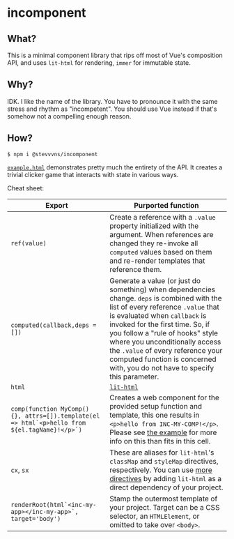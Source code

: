 # incomponent

## What?
This is a minimal component library that rips off most of Vue's composition API, and uses `lit-html` for rendering, `immer` for immutable state.

## Why?
IDK. I like the name of the library. You have to pronounce it with the same stress and rhythm as "incompetent". You should use Vue instead if that's somehow not a compelling enough reason.

## How?
`$ npm i @stevvvns/incomponent`

[`example.html`](./example.html) demonstrates pretty much the entirety of the API. It creates a trivial clicker game that interacts with state in various ways.

Cheat sheet:

| Export | Purported function |
|--|--|
| `ref(value)` | Create a reference with a `.value` property initialized with the argument. When references are changed they re-invoke all `computed` values based on them and re-render templates that reference them. |
| `computed(callback,deps = [])` | Generate a value (or just do something) when dependencies change. `deps` is combined with the list of every reference `.value` that is evaluated when `callback` is invoked for the first time. So, if you follow a "rule of hooks" style where you unconditionally access the `.value` of every reference your computed function is concerned with, you do not have to specify this parameter. |
| `html` | [`lit-html`](https://lit.dev/docs/v1/lit-html/introduction/)
| ``comp(function MyComp() {}, attrs=[]).template(el => html`<p>hello from ${el.tagName}!</p>`) `` | Creates a web component for the provided setup function and template, this one results in `<p>hello from INC-MY-COMP!</p>`. Please see [the example](./example.html) for more info on this than fits in this cell. |
| `cx`, `sx` | These are aliases for `lit-html`'s `classMap` and `styleMap` directives, respectively. You can use [more directives](https://lit.dev/docs/v1/api/lit-html/directives/) by adding `lit-html` as a direct dependency of your project. |
| ``renderRoot(html`<inc-my-app></inc-my-app>`, target='body')`` | Stamp the outermost template of your project. Target can be a CSS selector, an `HTMLElement`, or omitted to take over `<body>`. |

